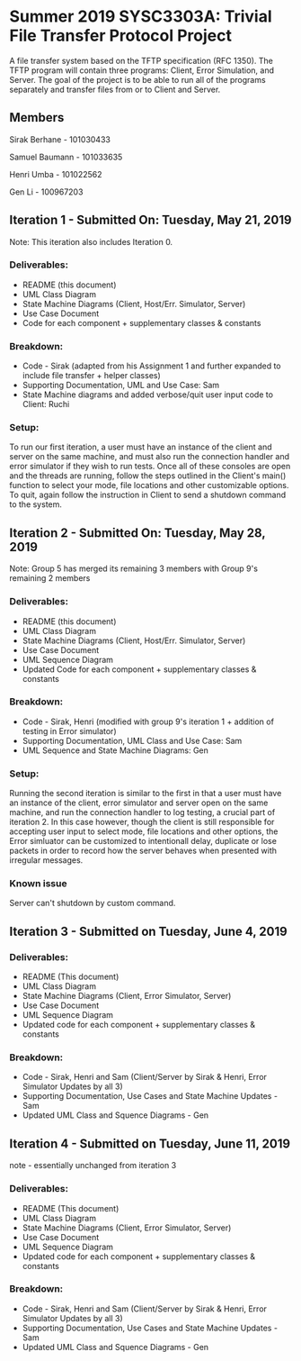 # Summer 2019 SYSC3303A: Trivial File Transfer Protocol Project
  A file transfer system based on the TFTP specification (RFC 1350). The TFTP program will contain three programs: Client, Error Simulation, and Server. The goal of the project is to be able to run all of the programs separately and transfer files from or to Client and Server. 
 
## Members
  Sirak Berhane   - 101030433
  
  Samuel Baumann  - 101033635
  
  Henri Umba      - 101022562
  
  Gen Li          - 100967203
 
## Iteration 1 - Submitted On: Tuesday, May 21, 2019
Note: This iteration also includes Iteration 0.
### Deliverables:
* README (this document)
* UML Class Diagram
* State Machine Diagrams (Client, Host/Err. Simulator, Server)
* Use Case Document
* Code for each component + supplementary classes & constants
### Breakdown:
* Code - Sirak (adapted from his Assignment 1 and further expanded to include file transfer + helper classes)
* Supporting Documentation, UML and Use Case: Sam
* State Machine diagrams and added verbose/quit user input code to Client: Ruchi
### Setup:
To run our first iteration, a user must have an instance of the client and server on the same machine, and must also run the connection handler and error simulator if they wish to run tests. Once all of these consoles are open and the threads are running, follow the steps outlined in the Client's main() function to select your mode, file locations and other customizable options. To quit, again follow the instruction in Client to send a shutdown command to the system.

## Iteration 2 - Submitted On: Tuesday, May 28, 2019
Note: Group 5 has merged its remaining 3 members with Group 9's remaining 2 members
### Deliverables:
* README (this document)
* UML Class Diagram
* State Machine Diagrams (Client, Host/Err. Simulator, Server)
* Use Case Document
* UML Sequence Diagram
* Updated Code for each component + supplementary classes & constants
### Breakdown:
* Code - Sirak, Henri (modified with group 9's iteration 1 + addition of testing in Error simulator)
* Supporting Documentation, UML Class and Use Case: Sam
* UML Sequence and State Machine Diagrams: Gen
### Setup:
Running the second iteration is similar to the first in that a user must have an instance of the client, error simulator and server open on the same machine, and run the connection handler to log testing, a crucial part of iteration 2. In this case however, though the client is still responsible for accepting user input to select mode, file locations and other options, the Error simluator can be customized to intentionall delay, duplicate or lose packets in order to record how the server behaves when presented with irregular messages.
### Known issue
Server can't shutdown by custom command.

## Iteration 3 - Submitted on Tuesday, June 4, 2019

### Deliverables:
* README (This document)
* UML Class Diagram
* State Machine Diagrams (Client, Error Simulator, Server)
* Use Case Document
* UML Sequence Diagram
* Updated code for each component + supplementary classes & constants
### Breakdown:
* Code - Sirak, Henri and Sam (Client/Server by Sirak & Henri, Error Simulator Updates by all 3)
* Supporting Documentation, Use Cases and State Machine Updates - Sam
* Updated UML Class and Squence Diagrams - Gen

## Iteration 4 - Submitted on Tuesday, June 11, 2019
note - essentially unchanged from iteration 3
### Deliverables:
* README (This document)
* UML Class Diagram
* State Machine Diagrams (Client, Error Simulator, Server)
* Use Case Document
* UML Sequence Diagram
* Updated code for each component + supplementary classes & constants
### Breakdown:
* Code - Sirak, Henri and Sam (Client/Server by Sirak & Henri, Error Simulator Updates by all 3)
* Supporting Documentation, Use Cases and State Machine Updates - Sam
* Updated UML Class and Squence Diagrams - Gen

